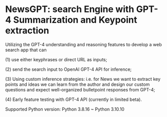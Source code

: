 # NewsGPT: search Engine with GPT-4 Summarization and Keypoint extraction

Utilizing the GPT-4 understanding and reasoning features to develop a web search app that can 

(1) use either keyphrases or direct URL as inputs;

(2) send the search input to OpenAI GPT-4 API for inference;

(3) Using custom inference strategies: i.e. for News we want to extract key points and ideas we can learn from the author and design our custom questions and expect well-organized bulletpoint responses from GPT-4;

(4) Early feature testing with GPT-4 API (currently in limited beta).

Supported Python version: Python 3.8.16 ~ Python 3.10.10
